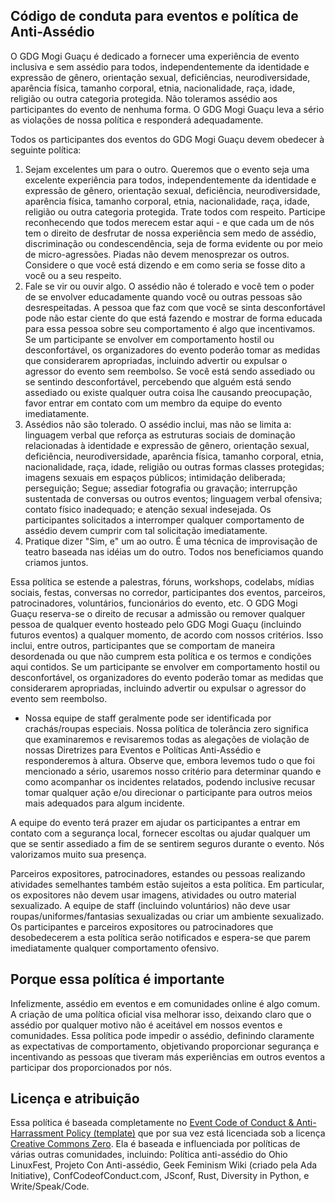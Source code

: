 ## Código de conduta para eventos e política de Anti-Assédio

O GDG Mogi Guaçu é dedicado a fornecer uma experiência de evento inclusiva e sem assédio para todos, independentemente da identidade e expressão de gênero, orientação sexual, deficiências, neurodiversidade, aparência física, tamanho corporal, etnia, nacionalidade, raça, idade, religião ou outra categoria protegida. Não toleramos assédio aos participantes do evento de nenhuma forma. O GDG Mogi Guaçu leva a sério as violações de nossa política e responderá adequadamente.

Todos os participantes dos eventos do GDG Mogi Guaçu devem obedecer à seguinte política:

1. Sejam excelentes um para o outro. Queremos que o evento seja uma excelente experiência para todos, independentemente da identidade e expressão de gênero, orientação sexual, deficiência, neurodiversidade, aparência física, tamanho corporal, etnia, nacionalidade, raça, idade, religião ou outra categoria protegida. Trate todos com respeito. Participe reconhecendo que todos merecem estar aqui - e que cada um de nós tem o direito de desfrutar de nossa experiência sem medo de assédio, discriminação ou condescendência, seja de forma evidente ou por meio de micro-agressões. Piadas não devem menosprezar os outros. Considere o que você está dizendo e em como seria se fosse dito a você ou a seu respeito.
2. Fale se vir ou ouvir algo. O assédio não é tolerado e você tem o poder de se envolver educadamente quando você ou outras pessoas são desrespeitadas. A pessoa que faz com que você se sinta desconfortável pode não estar ciente do que está fazendo e mostrar de forma educada para essa pessoa sobre seu comportamento é algo que incentivamos. Se um participante se envolver em comportamento hostil ou desconfortável, os organizadores do evento poderão tomar as medidas que considerarem apropriadas, incluindo advertir ou expulsar o agressor do evento sem reembolso. Se você está sendo assediado ou se sentindo desconfortável, percebendo que alguém está sendo assediado ou existe qualquer outra coisa lhe causando preocupação, favor entrar em contato com um membro da equipe do evento imediatamente.
3. Assédios não são tolerado. O assédio inclui, mas não se limita a: linguagem verbal que reforça as estruturas sociais de dominação relacionadas à identidade e expressão de gênero, orientação sexual, deficiência, neurodiversidade, aparência física, tamanho corporal, etnia, nacionalidade, raça, idade, religião ou outras formas classes protegidas; imagens sexuais em espaços públicos; intimidação deliberada; perseguição; Segue; assediar fotografia ou gravação; interrupção sustentada de conversas ou outros eventos; linguagem verbal ofensiva; contato físico inadequado; e atenção sexual indesejada. Os participantes solicitados a interromper qualquer comportamento de assédio devem cumprir com tal solicitação imediatamente.
4. Pratique dizer "Sim, e" um ao outro. É uma técnica de improvisação de teatro baseada nas idéias um do outro. Todos nos beneficiamos quando criamos juntos.

Essa política se estende a palestras, fóruns, workshops, codelabs, mídias sociais, festas, conversas no corredor, participantes dos eventos, parceiros, patrocinadores, voluntários, funcionários do evento, etc. O GDG Mogi Guaçu reserva-se o direito de recusar a admissão ou remover qualquer pessoa de qualquer evento hosteado pelo GDG Mogi Guaçu (incluindo futuros eventos) a qualquer momento, de acordo com nossos critérios. Isso inclui, entre outros, participantes que se comportam de maneira desordenada ou que não cumprem esta política e os termos e condições aqui contidos. Se um participante se envolver em comportamento hostil ou desconfortável, os organizadores do evento poderão tomar as medidas que considerarem apropriadas, incluindo advertir ou expulsar o agressor do evento sem reembolso.
* Nossa equipe de staff geralmente pode ser identificada por crachás/roupas especiais. Nossa política de tolerância zero significa que examinaremos e revisaremos todas as alegações de violação de nossas Diretrizes para Eventos e Políticas Anti-Assédio e responderemos à altura. Observe que, embora levemos tudo o que foi mencionado a sério, usaremos nosso critério para determinar quando e como acompanhar os incidentes relatados, podendo inclusive recusar tomar qualquer ação e/ou direcionar o participante para outros meios mais adequados para algum incidente.

A equipe do evento terá prazer em ajudar os participantes a entrar em contato com a segurança local, fornecer escoltas ou ajudar qualquer um que se sentir assediado a fim de se sentirem seguros durante o evento. Nós valorizamos muito sua presença.

Parceiros expositores, patrocinadores, estandes ou pessoas realizando atividades semelhantes também estão sujeitos a esta política. Em particular, os expositores não devem usar imagens, atividades ou outro material sexualizado. A equipe de staff (incluindo voluntários) não deve usar roupas/uniformes/fantasias sexualizadas ou criar um ambiente sexualizado. Os participantes e parceiros expositores ou patrocinadores que desobedecerem a esta política serão notificados e espera-se que parem imediatamente qualquer comportamento ofensivo.

## Porque essa política é importante
Infelizmente, assédio em eventos e em comunidades online é algo comum. A criação de uma política oficial visa melhorar isso, deixando claro que o assédio por qualquer motivo não é aceitável em nossos eventos e comunidades. Essa política pode impedir o assédio, definindo claramente as expectativas de comportamento, objetivando proporcionar segurança e incentivando as pessoas que tiveram más experiências em outros eventos a participar dos proporcionados por nós.

## Licença e atribuição
Essa política é baseada completamente no [Event Code of Conduct & Anti-Harrassment Policy (template)](https://support.google.com/developergroups/answer/3340512?hl=en) que por sua vez está licenciada sob a licença [Creative Commons Zero](https://creativecommons.org/publicdomain/zero/1.0/). Ela é baseada e influenciada por políticas de várias outras  comunidades, incluindo: Política anti-assédio do Ohio LinuxFest, Projeto Con Anti-assédio, Geek Feminism Wiki (criado pela Ada Initiative), ConfCodeofConduct.com, JSconf, Rust, Diversity in Python, e Write/Speak/Code.
